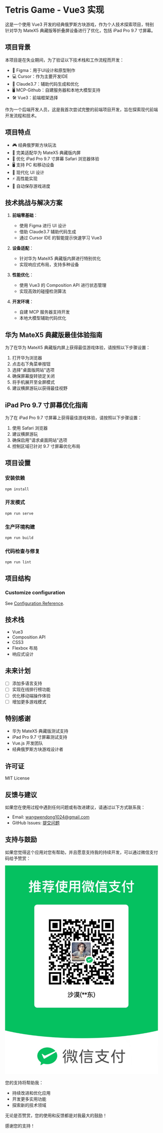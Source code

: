 # Tetris Game - Vue3 实现

这是一个使用 Vue3 开发的经典俄罗斯方块游戏，作为个人技术探索项目，特别针对华为 MateX5 典藏版等折叠屏设备进行了优化，包括 iPad Pro 9.7 寸屏幕。

## 项目背景

本项目是在失业期间，为了验证以下技术栈和工作流程而开发：
- 🎨 Figma：用于UI设计和原型制作
- 💻 Cursor：作为主要开发IDE
- 🤖 Claude3.7：辅助代码生成和优化
- 🖥️ MCP-Github：自建服务器和本地大模型支持
- 🛠️ Vue3：前端框架选择

作为一个后端开发人员，这是我首次尝试完整的前端项目开发，旨在探索现代前端开发流程和技术。

## 项目特点
- 🎮 经典俄罗斯方块玩法
- 📱 完美适配华为 MateX5 典藏版内屏
- 🍎 优化 iPad Pro 9.7 寸屏幕 Safari 浏览器体验
- 🖥️ 支持 PC 和移动设备
- 🎨 现代化 UI 设计
- ⚡ 高性能实现
- 🔄 自动保存游戏进度

## 技术挑战与解决方案
1. **前端零基础**：
   - 使用 Figma 进行 UI 设计
   - 借助 Claude3.7 辅助代码生成
   - 通过 Cursor IDE 的智能提示快速学习 Vue3

2. **设备适配**：
   - 针对华为 MateX5 典藏版内屏进行特别优化
   - 实现响应式布局，支持多种设备

3. **性能优化**：
   - 使用 Vue3 的 Composition API 进行状态管理
   - 实现高效的碰撞检测算法

4. **开发环境**：
   - 自建 MCP 服务器支持开发
   - 本地大模型辅助代码优化

## 华为 MateX5 典藏版最佳体验指南

为了在华为 MateX5 典藏版内屏上获得最佳游戏体验，请按照以下步骤设置：

1. 打开华为浏览器
2. 点击右下角菜单按钮
3. 选择"桌面版网站"选项
4. 确保屏幕旋转锁定关闭
5. 将手机展开至全屏模式
6. 建议横屏游玩以获得最佳视野

## iPad Pro 9.7 寸屏幕优化指南

为了在 iPad Pro 9.7 寸屏幕上获得最佳游戏体验，请按照以下步骤设置：

1. 使用 Safari 浏览器
2. 建议横屏游玩
3. 确保启用"请求桌面网站"选项
4. 控制区域已针对 9.7 寸屏幕优化布局

## 项目设置

### 安装依赖
```bash
npm install
```

### 开发模式
```bash
npm run serve
```

### 生产环境构建
```bash
npm run build
```

### 代码检查与修复
```bash
npm run lint
```

## 项目结构

### Customize configuration
See [Configuration Reference](https://cli.vuejs.org/config/).

## 技术栈
- Vue3
- Composition API
- CSS3
- Flexbox 布局
- 响应式设计

## 未来计划
- [ ] 添加多语言支持
- [ ] 实现在线排行榜功能
- [ ] 优化移动端操作体验
- [ ] 增加更多游戏模式

## 特别感谢
- 华为 MateX5 典藏版测试支持
- iPad Pro 9.7 寸屏幕测试支持
- Vue.js 开发团队
- 经典俄罗斯方块游戏设计者

## 许可证
MIT License

## 反馈与建议
如果您在使用过程中遇到任何问题或有改进建议，请通过以下方式联系我：
- Email: wangwendong1024@gmail.com
- GitHub Issues: [提交问题](https://github.com/wangwendong1024/tetris/issues)

## 支持与鼓励

如果您觉得这个应用对您有帮助，并且愿意支持我的持续开发，可以通过微信支付码给予赞赏：

![微信支付码](./img/wechat-pay-code.jpg)

您的支持将帮助我：
- 持续改进和优化应用
- 开发更多实用功能
- 探索新的技术领域

无论是否赞赏，您的使用和反馈都是对我最大的鼓励！

感谢您的支持！



